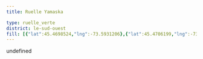 ```yaml
---
title: Ruelle Yamaska

type: ruelle_verte
district: le-sud-ouest
fill: [{"lat":45.4698524,"lng":-73.5931206},{"lat":45.4706199,"lng":-73.5910821}]
---
```


undefined